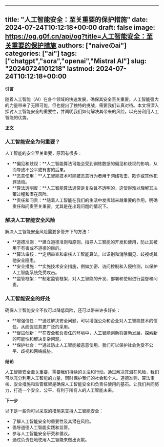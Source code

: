 
---
title: "人工智能安全：至关重要的保护措施"
date: 2024-07-24T10:12:18+00:00
draft: false
image: https://og.g0f.cn/api/og?title=人工智能安全：至关重要的保护措施
authors: ["naiveのai"]
categories: ["ai"]
tags: ["chatgpt","sora","openai","Mistral AI"]
slug: "20240724101218"
lastmod: 2024-07-24T10:12:18+00:00
---
**引言**

随着人工智能（AI）在各个领域的快速发展，确保其安全至关重要。人工智能强大的力量带来了无限可能，但也提出了独特的挑战，需要我们认真对待。本文将深入探讨人工智能安全的重要性，并阐明我们如何解决其带来的风险，以充分利用人工智能的优势。

**正文**

### 人工智能安全为何重要？

人工智能的安全至关重要，原因有很多：

- **偏见和歧视：**人工智能算法可能会受到训练数据的偏见和歧视的影响，从而导致不公平或有害的后果。
- **恶意使用：**人工智能技术可能被恶意行为者用于网络攻击、欺诈或其他犯罪活动。
- **算法透明度：**人工智能算法通常是复杂且不透明的，这使得难以理解其决策过程和潜在风险。
- **责任和问责：**随着人工智能在我们的生活中发挥越来越重要的作用，明确责任和问责至关重要，尤其是在出现问题的情况下。

### 解决人工智能安全风险

解决人工智能安全风险需要多管齐下的方法：

- **道德准则：**建立道德准则和原则，指导人工智能的开发和使用，防止其被用于有害或不道德的目的。
- **算法审核：**定期审查和审核人工智能算法，以识别和消除偏见、歧视或其他安全隐患。
- **安全措施：**实施技术安全措施，例如加密、访问控制和入侵检测，以保护人工智能系统免受攻击。
- **监管框架：**制定监管框架，对人工智能的开发、部署和使用进行监督和问责。

### 人工智能安全的好处

确保人工智能安全不仅可以降低风险，还可以带来许多好处：

- **增强信任：**通过解决安全问题，可以增强公众和企业对人工智能技术的信任，从而促进其更广泛的采用。
- **促进创新：**在安全和负责任的环境中，人工智能创新将蓬勃发展，探索新的可能性和解决复杂问题。
- **保护社会：**通过防止人工智能被恶意使用，我们可以保护社会免受不公平、歧视和网络威胁。

**结论**

人工智能安全至关重要，需要我们持续的关注和行动。通过解决其潜在风险，我们可以充分利用人工智能的力量，同时保护我们的社会和个人。道德准则、算法审核、安全措施和监管框架是确保人工智能安全和负责任使用的基石。让我们共同努力，打造一个安全、公平、有利于所有人的人工智能未来。

**下一步**

以下是一些你可以采取的措施来支持人工智能安全：

- 了解人工智能安全的重要性及其潜在风险。
- 倡导道德人工智能实践和监管。
- 参与人工智能安全研究和倡议。
- 通过负责任地使用人工智能来做出贡献。